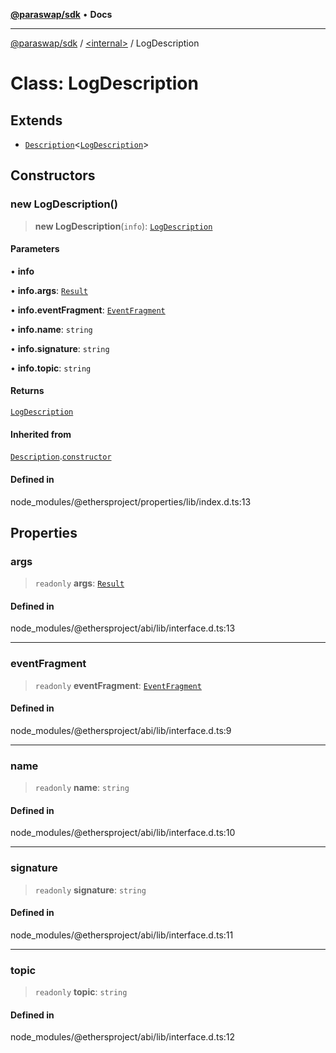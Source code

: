 [**@paraswap/sdk**](../../README.md) • **Docs**

***

[@paraswap/sdk](../../globals.md) / [\<internal\>](../README.md) / LogDescription

# Class: LogDescription

## Extends

- [`Description`](Description.md)\<[`LogDescription`](LogDescription.md)\>

## Constructors

### new LogDescription()

> **new LogDescription**(`info`): [`LogDescription`](LogDescription.md)

#### Parameters

• **info**

• **info.args**: [`Result`](../interfaces/Result.md)

• **info.eventFragment**: [`EventFragment`](EventFragment.md)

• **info.name**: `string`

• **info.signature**: `string`

• **info.topic**: `string`

#### Returns

[`LogDescription`](LogDescription.md)

#### Inherited from

[`Description`](Description.md).[`constructor`](Description.md#constructors)

#### Defined in

node\_modules/@ethersproject/properties/lib/index.d.ts:13

## Properties

### args

> `readonly` **args**: [`Result`](../interfaces/Result.md)

#### Defined in

node\_modules/@ethersproject/abi/lib/interface.d.ts:13

***

### eventFragment

> `readonly` **eventFragment**: [`EventFragment`](EventFragment.md)

#### Defined in

node\_modules/@ethersproject/abi/lib/interface.d.ts:9

***

### name

> `readonly` **name**: `string`

#### Defined in

node\_modules/@ethersproject/abi/lib/interface.d.ts:10

***

### signature

> `readonly` **signature**: `string`

#### Defined in

node\_modules/@ethersproject/abi/lib/interface.d.ts:11

***

### topic

> `readonly` **topic**: `string`

#### Defined in

node\_modules/@ethersproject/abi/lib/interface.d.ts:12
